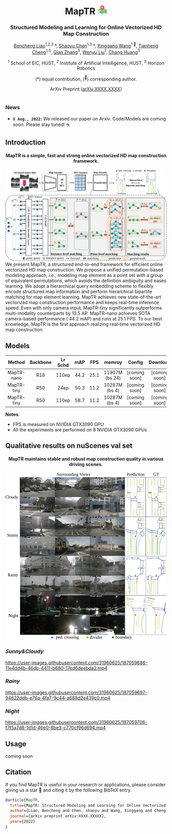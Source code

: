 <div align="center">
<h1>MapTR <img src="assets/map.png" width="30"></h1>
<h3>Structured Modeling and Learning for Online Vectorized HD Map Construction</h3>

[Bencheng Liao](https://github.com/LegendBC)<sup>1,2,3</sup> \*, [Shaoyu Chen](https://scholar.google.com/citations?user=PIeNN2gAAAAJ&hl=en&oi=sra)<sup>1,3</sup> \*, [Xinggang Wang](https://xinggangw.info/)<sup>1 :email:</sup>, [Tianheng Cheng](https://scholar.google.com/citations?user=PH8rJHYAAAAJ&hl=zh-CN)<sup>1,3</sup>, [Qian Zhang](https://scholar.google.com/citations?user=pCY-bikAAAAJ&hl=zh-CN)<sup>3</sup>, [Wenyu Liu](http://eic.hust.edu.cn/professor/liuwenyu/)<sup>1</sup>, [Chang Huang](https://scholar.google.com/citations?user=IyyEKyIAAAAJ&hl=zh-CN)<sup>3</sup>
 
<sup>1</sup> School of EIC, HUST, <sup>2</sup> Institute of Artificial Intelligence, HUST, <sup>3</sup> Horizon Robotics

(\*) equal contribution, (<sup>:email:</sup>) corresponding author.

ArXiv Preprint ([arXiv XXXX.XXXX](https://arxiv.org/abs/XXXX.XXXXX))

</div>

#
### News

* **`X Aug., 2022`:** We released our paper on Arxiv. Code/Models are coming soon. Please stay tuned! ☕️


## Introduction
<div align="center"><h4>MapTR is a simple, fast and strong online vectorized HD map construction framework.</h4></div>

![framework](assets/framework.png "framework")
We present MapTR, a structured end-to-end framework for efficient online vectorized HD map construction. We propose a unified permutation-based modeling approach, *i.e.*, modeling map element as a point set with a group of equivalent permutations, which avoids the definition ambiguity and eases learning. We adopt a
hierarchical query embedding scheme to flexibly encode structured map information and perform hierarchical bipartite matching for map element learning. MapTR achieves new state-of-the-art vectorized map construction performance and keeps real-time inference speed. 
Even with only camera input, MapTR-tiny significantly outperforms multi-modality counterparts by $13.5$ AP. MapTR-nano achieves SOTA camera-based performance ( $44.2$ mAP) and runs at  $25.1$ FPS. To our best knowledge, MapTR is the first approach realizing real-time vectorized HD map construction. 
## Models
| Method | Backbone | Lr Schd | mAP| FPS|memroy | Config | Download |
| :---: | :---: | :---: | :---: | :---:|:---:| :---: | :---: |
| MapTR-nano | R18 | 110ep | 44.2 | 25.1| 11907M (bs 24) |[coming soon] |[coming soon] |
| MapTR-tiny | R50 | 24ep | 50.3 | 11.2| 10287M (bs 4) | [coming soon]|[coming soon] |
| MapTR-tiny | R50 | 110ep | 58.7|11.2| 10287M (bs 4)|[coming soon] |[coming soon] |

**Notes**: 

- FPS is measured on NVIDIA GTX3090 GPU
- All the experiments are performed on 8 NVIDIA GTX3090 GPUs

## Qualitative results on nuScenes val set
<div align="center"><h4>MapTR maintains stable and robust map construction quality in various driving scenes.</h4></div>

![visualizations](assets/visualizations.png "visualizations")


### *Sunny&Cloudy*
https://user-images.githubusercontent.com/31960625/187059686-11e4dd4b-46db-4411-b680-17ed6deebda2.mp4

### *Rainy*
https://user-images.githubusercontent.com/31960625/187059697-94622ddb-e76a-4fa7-9c44-a688d2e439c0.mp4

### *Night*
https://user-images.githubusercontent.com/31960625/187059706-f7f5a7d8-1d1d-46e0-8be3-c770cf96d694.mp4


## Usage
coming soon

## Citation
If you find MapTR is useful in your research or applications, please consider giving us a star 🌟 and citing it by the following BibTeX entry.
```bibtex
@article{MapTR,
  title={MapTR: Structured Modeling and Learning for Online Vectorized HD Map Construction},
  author={Liao, Bencheng and Chen, shaoyu and Wang, Xinggang and Cheng, Tianheng, and Zhang, Qian and Liu, Wenyu and Huang, Chang},
  journal={arXiv preprint arXiv:XXXX.XXXXX},
  year={2022}
}
```
